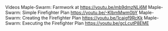 Videos 
Maple-Swarm: Farmwork at https://youtu.be/mb9dmzNLi6M
Maple-Swarm: Simple Firefighter Plan https://youtu.be/-KlbmMwm0bY
Maple-Swarm: Creating the Firefighter Plan https://youtu.be/1caigf9RcKk
Maple-Swarm: Executing the Firefighter Plan https://youtu.be/gcLcutP8EME
